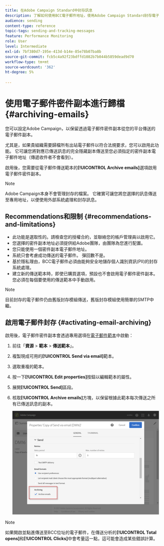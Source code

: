 ```yaml
---
title: 在Adobe Campaign Standard中封存訊息
description: 了解如何使用BCC電子郵件地址，使用Adobe Campaign Standard封存電子郵件。
audience: sending
content-type: reference
topic-tags: sending-and-tracking-messages
feature: Performance Monitoring
role: User
level: Intermediate
exl-id: 7bf380d7-195e-413d-b14e-85e78b07ba8b
source-git-commit: fcb5c4a92f23bdffd1082b7b044b5859dead9d70
workflow-type: tm+mt
source-wordcount: '362'
ht-degree: 5%

---
```


# 使用電子郵件密件副本進行歸檔{#archiving-emails}

您可以設定Adobe Campaign，以保留透過電子郵件密件副本從您的平台傳送的電子郵件副本。

尤其是，如果貴組織需要歸檔所有出站電子郵件以符合法規要求，您可以啟用此功能。 它可讓您將對應已傳送訊息的完全隱藏副本傳送至您必須指定的密件副本電子郵件地址（傳遞收件者不會看到）。

啟用後，您需要從電子郵件傳送範本的&#x200B;**[!UICONTROL Archive emails]**&#x200B;選項啟用電子郵件密件副本。

>[!NOTE]
>
>Adobe Campaign本身不會管理封存的檔案。 它確實可讓您將您選擇的訊息傳送至專用地址，以便使用外部系統處理和封存訊息。

## Recommendations和限制 {#recommendations-and-limitations}

* 此功能是選取性的。請檢查您的授權合約，並聯絡您的帳戶管理員以啟用它。
* 您選擇的密件副本地址必須提供給Adobe團隊，由團隊為您進行配置。
* 您只能使用一個密件副本電子郵件地址。
* 系統只會考慮成功傳送的電子郵件。 彈回數不是。
* 基於隱私理由，BCC電子郵件必須由能夠安全地儲存個人識別資訊(PII)的封存系統處理。
* 建立新的傳送範本時，即使已購買選項，預設也不會啟用電子郵件密件副本。 您必須在每個要使用的傳送範本中手動啟用。

>[!NOTE]
>
>目前封存的電子郵件仍由舊版封存模組傳送，舊版封存模組使用簡單的SMTP中繼。

## 啟用電子郵件封存 {#activating-email-archiving}

啟用後，電子郵件密件副本會透過專用選項在[電子郵件範本](../../start/using/marketing-activity-templates.md)中啟動：

1. 前往「**資源** > **範本** > **傳送範本**」。
1. 複製現成可用的&#x200B;**[!UICONTROL Send via email]**&#x200B;範本。
1. 選取重複的範本。
1. 按一下&#x200B;**[!UICONTROL Edit properties]**&#x200B;按鈕以編輯範本的屬性。
1. 展開&#x200B;**[!UICONTROL Send]**&#x200B;區段。
1. 核取&#x200B;**[!UICONTROL Archive emails]**&#x200B;方塊，以保留根據此範本每次傳送之所有已傳送訊息的副本。

   ![](assets/email_archiving.png)

>[!NOTE]
>
>如果開啟並點進傳送至BCC位址的電子郵件，在傳送分析的&#x200B;**[!UICONTROL Total opens]**&#x200B;和&#x200B;**[!UICONTROL Clicks]**&#x200B;中會考量這一點，這可能會造成某些錯誤計算。
